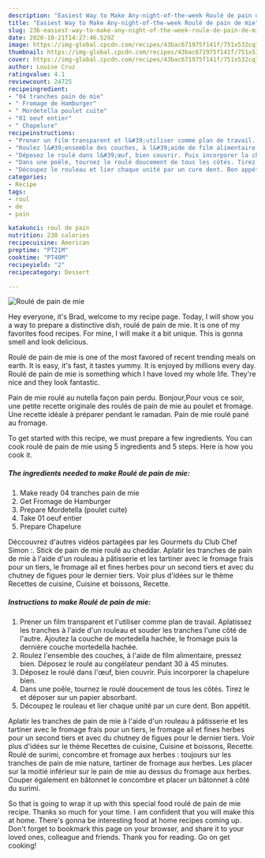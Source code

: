 ```yaml
---
description: "Easiest Way to Make Any-night-of-the-week Roulé de pain de mie"
title: "Easiest Way to Make Any-night-of-the-week Roulé de pain de mie"
slug: 236-easiest-way-to-make-any-night-of-the-week-roule-de-pain-de-mie
date: 2020-10-21T14:27:46.529Z
image: https://img-global.cpcdn.com/recipes/43bac671975f141f/751x532cq70/roule-de-pain-de-mie-photo-principale-de-la-recette.jpg
thumbnail: https://img-global.cpcdn.com/recipes/43bac671975f141f/751x532cq70/roule-de-pain-de-mie-photo-principale-de-la-recette.jpg
cover: https://img-global.cpcdn.com/recipes/43bac671975f141f/751x532cq70/roule-de-pain-de-mie-photo-principale-de-la-recette.jpg
author: Louise Cruz
ratingvalue: 4.1
reviewcount: 24725
recipeingredient:
- "04 tranches pain de mie"
- " Fromage de Hamburger"
- " Mordetella poulet cuite"
- "01 oeuf entier"
- " Chapelure"
recipeinstructions:
- "Prener un film transparent et l&#39;utiliser comme plan de travail. Aplatissez les tranches à l&#39;aide d&#39;un rouleau et souder les tranches l&#39;une côté de l&#39;autre. Ajoutez la couche de mortedella hachée, le fromage puis la dernière couche mortedella hachée."
- "Roulez l&#39;ensemble des couches, à l&#39;aide de film alimentaire, pressez bien. Déposez le roulé au congélateur pendant 30 à 45 minutes."
- "Déposez le roulé dans l&#39;œuf, bien couvrir. Puis incorporer la chapelure bien."
- "Dans une poêle, tournez le roulé doucement de tous les côtés. Tirez le et déposer sur un papier absorbant."
- "Découpez le rouleau et lier chaque unité par un cure dent. Bon appétit."
categories:
- Recipe
tags:
- roul
- de
- pain

katakunci: roul de pain 
nutrition: 238 calories
recipecuisine: American
preptime: "PT21M"
cooktime: "PT40M"
recipeyield: "2"
recipecategory: Dessert

---
```



![Roulé de pain de mie](https://img-global.cpcdn.com/recipes/43bac671975f141f/751x532cq70/roule-de-pain-de-mie-photo-principale-de-la-recette.jpg)

Hey everyone, it's Brad, welcome to my recipe page. Today, I will show you a way to prepare a distinctive dish, roulé de pain de mie. It is one of my favorites food recipes. For mine, I will make it a bit unique. This is gonna smell and look delicious.

Roulé de pain de mie is one of the most favored of recent trending meals on earth. It is easy, it's fast, it tastes yummy. It is enjoyed by millions every day. Roulé de pain de mie is something which I have loved my whole life. They're nice and they look fantastic.

Pain de mie roulé au nutella façon pain perdu. Bonjour,Pour vous ce soir, une petite recette originale des roulés de pain de mie au poulet et fromage. Une recette idéale à préparer pendant le ramadan. Pain de mie roulé pané au fromage.


To get started with this recipe, we must prepare a few ingredients. You can cook roulé de pain de mie using 5 ingredients and 5 steps. Here is how you cook it.

<!--inarticleads1-->

##### The ingredients needed to make Roulé de pain de mie:

1. Make ready 04 tranches pain de mie
1. Get  Fromage de Hamburger
1. Prepare  Mordetella (poulet cuite)
1. Take 01 oeuf entier
1. Prepare  Chapelure


Déccouvrez d&#39;autres vidéos partagées par les Gourmets du Club Chef Simon :. Stick de pain de mie roulé au cheddar. Aplatir les tranches de pain de mie à l&#39;aide d&#39;un rouleau à pâtisserie et les tartiner avec le fromage frais pour un tiers, le fromage ail et fines herbes pour un second tiers et avec du chutney de figues pour le dernier tiers. Voir plus d&#39;idées sur le thème Recettes de cuisine, Cuisine et boissons, Recette. 

<!--inarticleads2-->

##### Instructions to make Roulé de pain de mie:

1. Prener un film transparent et l&#39;utiliser comme plan de travail. Aplatissez les tranches à l&#39;aide d&#39;un rouleau et souder les tranches l&#39;une côté de l&#39;autre. Ajoutez la couche de mortedella hachée, le fromage puis la dernière couche mortedella hachée.
1. Roulez l&#39;ensemble des couches, à l&#39;aide de film alimentaire, pressez bien. Déposez le roulé au congélateur pendant 30 à 45 minutes.
1. Déposez le roulé dans l&#39;œuf, bien couvrir. Puis incorporer la chapelure bien.
1. Dans une poêle, tournez le roulé doucement de tous les côtés. Tirez le et déposer sur un papier absorbant.
1. Découpez le rouleau et lier chaque unité par un cure dent. Bon appétit.


Aplatir les tranches de pain de mie à l&#39;aide d&#39;un rouleau à pâtisserie et les tartiner avec le fromage frais pour un tiers, le fromage ail et fines herbes pour un second tiers et avec du chutney de figues pour le dernier tiers. Voir plus d&#39;idées sur le thème Recettes de cuisine, Cuisine et boissons, Recette. Roulé de surimi, concombre et fromage aux herbes : toujours sur les tranches de pain de mie nature, tartiner de fromage aux herbes. Les placer sur la moitié inférieur sur le pain de mie au dessus du fromage aux herbes. Couper également en bâtonnet le concombre et placer un bâtonnet à côté du surimi. 

So that is going to wrap it up with this special food roulé de pain de mie recipe. Thanks so much for your time. I am confident that you will make this at home. There's gonna be interesting food at home recipes coming up. Don't forget to bookmark this page on your browser, and share it to your loved ones, colleague and friends. Thank you for reading. Go on get cooking!
